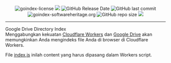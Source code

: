 <div align="center">

<img alt="goindex-license" src="https://img.shields.io/badge/Open_source-MIT-red.svg?logo=git&logoColor=green"/>
<img src="https://img.shields.io/github/last-commit/kiprox/goindex.svg?logo=Sublime+Text&logoColor=green&label=Active"/>
<img alt="GitHub Release Date" src="https://img.shields.io/github/release-date/kiprox/goindex">
<img alt="GitHub last commit" src="https://img.shields.io/github/last-commit/kiprox/goindex">
<img alt="goindex-softwareheritage.org" src="https://archive.softwareheritage.org/badge/origin/https://github.com/Unipisa/CMM/"/>
<img alt="GitHub repo size" src="https://img.shields.io/github/repo-size/kiprox/goindex">
<img src="https://hits.seeyoufarm.com/api/count/incr/badge.svg?url=https%3A%2F%2Fgithub.com%2Fkiprox%2Fgoindex&count_bg=%2379C83D&title_bg=%23555555&icon=&icon_color=%23E7E7E7&title=Views&edge_flat=false"/>

</div>

---

Google Drive Directory Index  
Menggabungkan kekuatan [Cloudflare Workers](https://workers.cloudflare.com/) dan [Google Drive](https://www.google.com/drive/) akan memungkinkan Anda mengindeks file Anda di browser di Cloudflare Workers.    

File [index.js](https://github.com/kiprox/goindex/blob/3.0.0/goindex-acrou/go2index/index.js) inilah content yang harus dipasang dalam Workers script.
